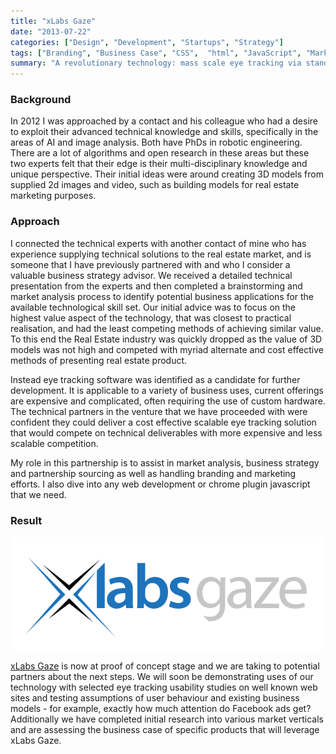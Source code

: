 ```yaml
---
title: "xLabs Gaze"
date: "2013-07-22"
categories: ["Design", "Development", "Startups", "Strategy"]
tags: ["Branding", "Business Case", "CSS",  "html", "JavaScript", "Market Research", "Marketing", "Product Management", "Product Roadmaps", "trello", "User Experience Design", "User Research", "Visual Design"]
summary: "A revolutionary technology: mass scale eye tracking via standard web cams"
---
```


### Background

In 2012 I was approached by a contact and his colleague who had a desire to exploit their advanced technical knowledge and skills, specifically in the areas of AI and image analysis. Both have PhDs in robotic engineering. There are a lot of algorithms and open research in these areas but these two experts felt that their edge is their multi-disciplinary knowledge and unique perspective. Their initial ideas were around creating 3D models from supplied 2d images and video, such as building models for real estate marketing purposes.

### Approach

I connected the technical experts with another contact of mine who has experience supplying technical solutions to the real estate market, and is someone that I have previously partnered with and who I consider a valuable business strategy advisor. We received a detailed technical presentation from the experts and then completed a brainstorming and market analysis process to identify potential business applications for the available technological skill set. Our initial advice was to focus on the highest value aspect of the technology, that was closest to practical realisation, and had the least competing methods of achieving similar value. To this end the Real Estate industry was quickly dropped as the value of 3D models was not high and competed with myriad alternate and cost effective methods of presenting real estate product.

Instead eye tracking software was identified as a candidate for further development. It is applicable to a variety of business uses, current offerings are expensive and complicated, often requiring the use of custom hardware. The technical partners in the venture that we have proceeded with were confident they could deliver a cost effective scalable eye tracking solution that would compete on technical deliverables with more expensive and less scalable competition.

My role in this partnership is to assist in market analysis, business strategy and partnership sourcing as well as handling branding and marketing efforts. I also dive into any web development or chrome plugin javascript that we need.

### Result

![](./final.png) 

[xLabs Gaze](http://xlabs.com.au) is now at proof of concept stage and we are taking to potential partners about the next steps. We will soon be demonstrating uses of our technology with selected eye tracking usability studies on well known web sites and testing assumptions of user behaviour and existing business models - for example, exactly how much attention do Facebook ads get? Additionally we have completed initial research into various market verticals and are assessing the business case of specific products that will leverage xLabs Gaze.

